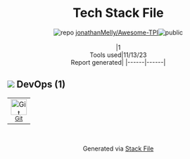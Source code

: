 <!--
--- Readme.md Snippet without images Start ---
## Tech Stack
jonathanMelly/Awesome-TPI is built on the following main stack:


Full tech stack [here](/techstack.md)
--- Readme.md Snippet without images End ---

--- Readme.md Snippet with images Start ---
## Tech Stack
jonathanMelly/Awesome-TPI is built on the following main stack:


Full tech stack [here](/techstack.md)
--- Readme.md Snippet with images End ---
-->
<div align="center">

# Tech Stack File
![](https://img.stackshare.io/repo.svg "repo") [jonathanMelly/Awesome-TPI](https://github.com/jonathanMelly/Awesome-TPI)![](https://img.stackshare.io/public_badge.svg "public")
<br/><br/>
|1<br/>Tools used|11/13/23 <br/>Report generated|
|------|------|
</div>

## <img src='https://img.stackshare.io/devops.svg'/> DevOps (1)
<table><tr>
  <td align='center'>
  <img width='36' height='36' src='https://img.stackshare.io/service/1046/git.png' alt='Git'>
  <br>
  <sub><a href="http://git-scm.com/">Git</a></sub>
  <br>
  <sub></sub>
</td>

</tr>
</table>

<br/>
<div align='center'>

Generated via [Stack File](https://github.com/apps/stack-file)
